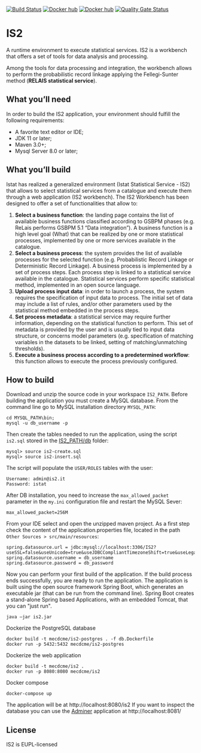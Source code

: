 [![Build Status](https://travis-ci.org/mecdcme/is2.svg?branch=master)](https://travis-ci.org/mecdcme/is2) 
[![Docker hub](https://img.shields.io/docker/cloud/automated/mecdcme/is2.svg?label=is2%20docker)](https://cloud.docker.com/u/mecdcme/repository/docker/mecdcme/is2) 
[![Docker hub](https://img.shields.io/docker/cloud/automated/mecdcme/is2-postgres.svg?label=is2-postgres%20docker)](https://cloud.docker.com/u/mecdcme/repository/docker/mecdcme/is2-postgres)
[![Quality Gate Status](https://sonarcloud.io/api/project_badges/measure?project=mecdcme_is2&metric=alert_status)](https://sonarcloud.io/dashboard?id=mecdcme_is2)
# IS2
A runtime environment to execute statistical services. IS2 is a workbench that offers a set of tools for data analysis and processing. 

Among the tools for data processing and integration, the workbench allows to perform the probabilistic record linkage  applying the Fellegi-Sunter method (**RELAIS statistical service**). 
## What you’ll need
In order to build the IS2 application, your environment should fulfill the following requirements:

* A favorite text editor or IDE;
* JDK 11 or later; 
* Maven 3.0+;
* Mysql Server 8.0 or later;

## What you’ll build
Istat has realized a generalized environment (Istat Statistical Service - IS2) that allows to select statistical services from a catalogue and execute them through a web application (IS2 workbench).
The IS2 Workbench has been designed to offer a set of functionalities that allow to:
1.  **Select a business function**: the landing page contains the list of available business functions classified according to GSBPM phases (e.g. ReLais performs GSBPM 5.1 “Data integration”). A business function is a high level goal (What) that can be realized by one or more statistical processes, implemented by one or more services available in the catalogue.
2.  **Select a business process**: the system provides the list of available processes for the selected function (e.g. Probabilistic Record Linkage or Deterministic Record Linkage). A business process is implemented by a set of process steps. Each process step is linked to a statistical service available in the catalogue. Statistical services perform specific statistical method, implemented in an open source language.
3.  **Upload process input data**: in order to launch a process, the system requires the specification of input data to process. The initial set of data may include a list of rules, and/or other parameters used by the statistical method embedded in the process steps.
4.  **Set process metadata**: a statistical service may require further information, depending on the statistical function to perform. This set of metadata is provided by the user and is usually tied to input data structure, or concerns model parameters (e.g. specification of matching variables in the datasets to be linked, setting of matching/unmatching thresholds).
5.  **Execute a business process according to a predetermined workflow**: this function allows to execute the process previously configured.
## How to build
Download and unzip the source code in your workspace `IS2_PATH`.
Before building the application you must create a MySQL database. From the command line go to MySQL installation directory `MYSQL_PATH`:
```
cd MYSQL_PATH\bin;
mysql -u db_username -p
```
Then create the tables needed to run the application, using the script `is2.sql` stored in the [IS2_PATH/db](db/is2.sql) folder:
```
mysql> source is2-create.sql
mysql> source is2-insert.sql
```

The script will populate the `USER/ROLES` tables with the user:
```
Username: admin@is2.it
Password: istat
``` 

After DB installation, you need to increase the `max_allowed_packet` parameter  in the `my.ini` configuration file and restart the MySQL Sever:
```
max_allowed_packet=256M
```

From your IDE select and open the unzipped maven project.
As a first step check the content of the application.properties file, located in the path `Other Sources > src/main/resources`:

```
spring.datasource.url = jdbc:mysql://localhost:3306/IS2?useSSL=false&useUnicode=true&useJDBCCompliantTimezoneShift=true&useLegacyDatetimeCode=false&serverTimezone=UTC
spring.datasource.username = db_username
spring.datasource.password = db_password
```
Now you can perform your first build of the application.
If the build process ends successfully, you are ready to run the application. 
The application is built using the open source framework Spring Boot, which generates an 
executable jar (that can be run from the command line). Spring Boot creates a stand-alone Spring 
based Applications, with an embedded Tomcat, that you can "just run".
```
java –jar is2.jar
```


Dockerize the PostgreSQL database
```
docker build -t mecdcme/is2-postgres . -f db.Dockerfile
docker run -p 5432:5432 mecdcme/is2-postgres
```

Dockerize the web application
```
docker build -t mecdcme/is2 .
docker run -p 8080:8080 mecdcme/is2 
```

Docker compose
```
docker-compose up
```
The application will be at http://localhost:8080/is2 If you want to inspect the database you can use the 
[Adminer](https://hub.docker.com/_/adminer/) application at http://localhost:8081/ 

## License
IS2 is EUPL-licensed
